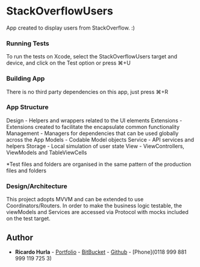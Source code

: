 # StackOverflowUsers
App created to display users from StackOverflow. :)

### Running Tests
To run the tests on Xcode, select the StackOverflowUsers target and device, and click on the Test option or press ⌘+U

### Building App
There is no third party dependencies on this app, just press ⌘+R

### App Structure
Design - Helpers and wrappers related to the UI elements
Extensions - Extensions created to facilitate the encapsulate common functionality
Management - Managers for dependencies that can be used globally across the App
Models - Codable Model objects
Service - API services and helpers
Storage - Local simulation of user state
View - ViewControllers, ViewModels and TableViewCells

*Test files and folders are organised in the same pattern of the production files and folders

### Design/Architecture
This project adopts MVVM and can be extended to use Coordinators/Routers.
In order to make the business logic testable, the viewModels and Services are accessed via Protocol with mocks included on the test target.

## Author
* **Ricardo Hurla** - [Portfolio](https://rihurla.com)  -  [BitBucket](https://bitbucket.org/rihurla/)  -  [Github](https://github.com/rihurla) - [Phone](0118 999 881 999 119 725 3)

